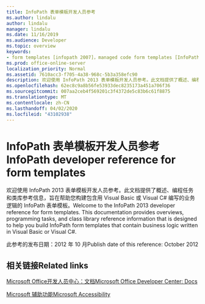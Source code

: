 ```yaml
---
title: InfoPath 表单模板开发人员参考
ms.author: lindalu
author: lindalu
manager: lindalu
ms.date: 11/16/2019
ms.audience: Developer
ms.topic: overview
keywords:
- form templates [infopath 2007]，managed code form templates [InfoPath 2007]，reference [InfoPath 2007]，managed code [InfoPath 2007]，InfoPath 2007， reference
ms.prod: office-online-server
localization_priority: Normal
ms.assetid: 7610acc3-f705-4a38-968c-5b3a358efc90
description: 欢迎使用 InfoPath 2013 表单模板开发人员参考。此文档提供了概述、编程任务和类库参考信息，旨在帮助您构建包含用 Visual Basic 或 Visual C# 编写的业务逻辑的 InfoPath 表单模板。
ms.openlocfilehash: 62ec8c9a8b56fe53933dec8235173a451a706f36
ms.sourcegitcommit: 007aa2ceb4f569201c3f4372de5c83b6c61f8875
ms.translationtype: MT
ms.contentlocale: zh-CN
ms.lasthandoff: 04/02/2020
ms.locfileid: "43102938"
---
```

# <a name="infopath-developer-reference-for-form-templates"></a><span data-ttu-id="5560f-105">InfoPath 表单模板开发人员参考</span><span class="sxs-lookup"><span data-stu-id="5560f-105">InfoPath developer reference for form templates</span></span>

<span data-ttu-id="5560f-p102">欢迎使用 InfoPath 2013 表单模板开发人员参考。此文档提供了概述、编程任务和类库参考信息，旨在帮助您构建包含用 Visual Basic 或 Visual C# 编写的业务逻辑的 InfoPath 表单模板。</span><span class="sxs-lookup"><span data-stu-id="5560f-p102">Welcome to the InfoPath 2013 developer reference for form templates. This documentation provides overviews, programming tasks, and class library reference information that is designed to help you build InfoPath form templates that contain business logic written in Visual Basic or Visual C#.</span></span>
  
<span data-ttu-id="5560f-108">此参考的发布日期：2012 年 10 月</span><span class="sxs-lookup"><span data-stu-id="5560f-108">Publish date of this reference: October 2012</span></span>
  
## <a name="related-links"></a><span data-ttu-id="5560f-109">相关链接</span><span class="sxs-lookup"><span data-stu-id="5560f-109">Related links</span></span>

[<span data-ttu-id="5560f-110">Microsoft Office开发人员中心：文档</span><span class="sxs-lookup"><span data-stu-id="5560f-110">Microsoft Office Developer Center: Docs</span></span>](https://developer.microsoft.com/en-us/office/docs)
  

[<span data-ttu-id="5560f-111">Microsoft 辅助功能</span><span class="sxs-lookup"><span data-stu-id="5560f-111">Microsoft Accessibility</span></span>](https://www.microsoft.com/en-us/accessibility/)

  

